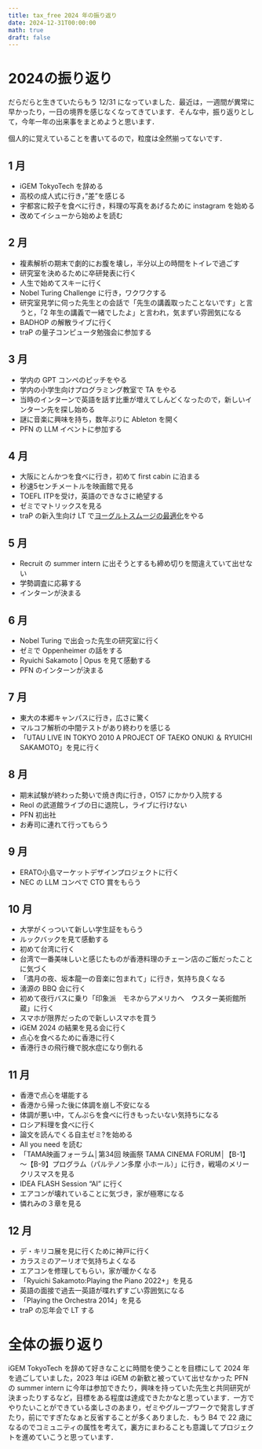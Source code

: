 ```yaml
---
title: tax_free 2024 年の振り返り
date: 2024-12-31T00:00:00
math: true
draft: false
---
```


# 2024の振り返り

だらだらと生きていたらもう 12/31 になっていました．最近は，一週間が異常に早かったり，一日の境界を感じなくなってきています．そんな中，振り返りとして，今年一年の出来事をまとめようと思います．
<!--more-->

個人的に覚えていることを書いてるので，粒度は全然揃ってないです．

## 1 月

- iGEM TokyoTech を辞める
- 高校の成人式に行き，”差”を感じる
- 宇都宮に餃子を食べに行き，料理の写真をあげるために instagram を始める
- 改めてイシューから始めよを読む

## 2 月

- 複素解析の期末で劇的にお腹を壊し，半分以上の時間をトイレで過ごす
- 研究室を決めるために卒研発表に行く
- 人生で始めてスキーに行く
- Nobel Turing Challenge に行き，ワクワクする
- 研究室見学に伺った先生との会話で「先生の講義取ったことないです」と言うと，「2 年生の講義で一緒でしたよ」と言われ，気まずい雰囲気になる
- BADHOP の解散ライブに行く
- traP の量子コンピュータ勉強会に参加する

## 3 月

- 学内の GPT コンペのピッチをやる
- 学内の小学生向けプログラミング教室で TA をやる
- 当時のインターンで英語を話す比重が増えてしんどくなったので，新しいインターン先を探し始める
- 謎に音楽に興味を持ち，数年ぶりに Ableton を開く
- PFN の LLM イベントに参加する

## 4 月

- 大阪にとんかつを食べに行き，初めて first cabin に泊まる
- 秒速5センチメートルを映画館で見る
- TOEFL ITPを受け，英語のできなさに絶望する
- ゼミでマトリックスを見る
- traP の新入生向け LT で[ヨーグルトスムージの最適化](https://speakerdeck.com/taxfree_python/trap-xin-ru-sheng-orientesiyon-2024)をやる

## 5 月

- Recruit の summer intern に出そうとするも締め切りを間違えていて出せない
- 学勢調査に応募する
- インターンが決まる

## 6 月

- Nobel Turing で出会った先生の研究室に行く
- ゼミで Oppenheimer の話をする
- Ryuichi Sakamoto | Opus を見て感動する
- PFN のインターンが決まる

## 7 月

- 東大の本郷キャンパスに行き，広さに驚く
- マルコフ解析の中間テストがあり終わりを感じる
- 「UTAU LIVE IN TOKYO 2010 A PROJECT OF TAEKO ONUKI ＆ RYUICHI SAKAMOTO」を見に行く

## 8 月

- 期末試験が終わった勢いで焼き肉に行き，O157 にかかり入院する
- Reol の武道館ライブの日に退院し，ライブに行けない
- PFN 初出社
- お寿司に連れて行ってもらう

## 9 月

- ERATO小島マーケットデザインプロジェクトに行く
- NEC の LLM コンペで CTO 賞をもらう

## 10 月

- 大学がくっついて新しい学生証をもらう
- ルックバックを見て感動する
- 初めて台湾に行く
- 台湾で一番美味しいと感じたものが香港料理のチェーン店のご飯だったことに気づく
- 「満月の夜、坂本龍一の音楽に包まれて」に行き，気持ち良くなる
- 湧源の BBQ 会に行く
- 初めて夜行バスに乗り「印象派　モネからアメリカへ　ウスター美術館所蔵」に行く
- スマホが限界だったので新しいスマホを買う
- iGEM 2024 の結果を見る会に行く
- 点心を食べるために香港に行く
- 香港行きの飛行機で脱水症になり倒れる

## 11 月

- 香港で点心を堪能する
- 香港から帰った後に体調を崩し不安になる
- 体調が悪い中，てんぷらを食べに行きもったいない気持ちになる
- ロシア料理を食べに行く
- 論文を読んでくる自主ゼミ?を始める
- All you need を読む
- 「TAMA映画フォーラム│第34回 映画祭 TAMA CINEMA FORUM│【B-1】～【B-9】プログラム（パルテノン多摩 小ホール）」に行き，戦場のメリークリスマスを見る
- IDEA FLASH Session “AI” に行く
- エアコンが壊れていることに気づき，家が極寒になる
- 憐れみの３章を見る

## 12 月

- デ・キリコ展を見に行くために神戸に行く
- カラスミのアーリオで気持ちよくなる
- エアコンを修理してもらい，家が暖かくなる
- 「Ryuichi Sakamoto:Playing the Piano 2022+」を見る
- 英語の面接で過去一英語が喋れずすごい雰囲気になる
- 「Playing the Orchestra 2014」を見る
- traP の忘年会で LT する

# 全体の振り返り

iGEM TokyoTech を辞めて好きなことに時間を使うことを目標にして 2024 年を過ごしていました，2023 年は iGEM の新歓と被っていて出せなかった PFN の summer intern に今年は参加できたり，興味を持っていた先生と共同研究が決まったりするなど，目標をある程度は達成できたかなと思っています．一方でやりたいことができている楽しさのあまり，ゼミやグループワークで発言しすぎたり，前にですぎたなぁと反省することが多くありました．もう B4 で 22 歳になるのでコミュニティの属性を考えて，裏方にまわることも意識してプロジェクトを進めていこうと思っています．